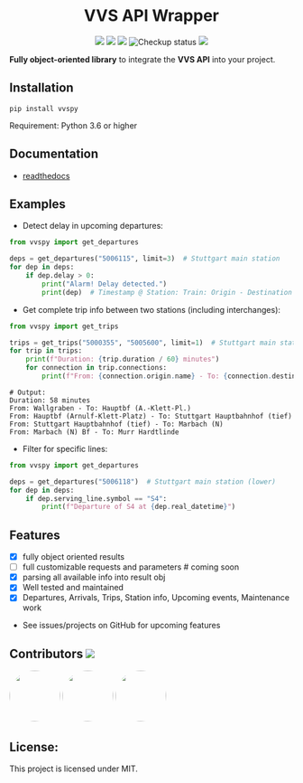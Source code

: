 <h1 align="center">VVS API Wrapper</h1>
<p align="center">
<img src="https://img.shields.io/badge/api-vvs-orange" />
<img src="https://img.shields.io/pypi/pyversions/vvspy" />
<img src="https://img.shields.io/pypi/v/vvspy" />
<img src="https://github.com/FI18-Trainees/vvspy/workflows/BasicCheckup/badge.svg" alt="Checkup status"/>
<a href="https://github.com/zaanposni/vvs/blob/dev/LICENSE"><img src="https://img.shields.io/github/license/zaanposni/vvs.svg"/></a>
</p>

**Fully object-oriented library** to integrate the **VVS API** into your project.


## Installation

```
pip install vvspy
```
Requirement: Python 3.6 or higher

## Documentation
- <a href="https://vvspy.readthedocs.io/en/latest/">readthedocs</a>

## Examples
- Detect delay in upcoming departures:
```python
from vvspy import get_departures

deps = get_departures("5006115", limit=3)  # Stuttgart main station
for dep in deps:
    if dep.delay > 0:
        print("Alarm! Delay detected.")
        print(dep)  # Timestamp @ Station: Train: Origin - Destination
```
- Get complete trip info between two stations (including interchanges):
```python
from vvspy import get_trips

trips = get_trips("5000355", "5005600", limit=1)  # Stuttgart main station
for trip in trips:
    print(f"Duration: {trip.duration / 60} minutes")
    for connection in trip.connections:
        print(f"From: {connection.origin.name} - To: {connection.destination.name}")
```
```text
# Output:
Duration: 58 minutes
From: Wallgraben - To: Hauptbf (A.-Klett-Pl.)
From: Hauptbf (Arnulf-Klett-Platz) - To: Stuttgart Hauptbahnhof (tief)
From: Stuttgart Hauptbahnhof (tief) - To: Marbach (N)
From: Marbach (N) Bf - To: Murr Hardtlinde
```
- Filter for specific lines:
```python
from vvspy import get_departures

deps = get_departures("5006118")  # Stuttgart main station (lower)
for dep in deps:
    if dep.serving_line.symbol == "S4":
        print(f"Departure of S4 at {dep.real_datetime}")
```
## Features

- [x] fully object oriented results
- [ ] full customizable requests and parameters  # coming soon
- [x] parsing all available info into result obj
- [x] Well tested and maintained
- [x] Departures, Arrivals, Trips, Station info, Upcoming events, Maintenance work

- See issues/projects on GitHub for upcoming features

## Contributors <img src="https://img.shields.io/badge/contributions-welcome-brightgreen.svg?style=flat"/>

<a href="https://github.com/zaanposni"><img src="https://avatars3.githubusercontent.com/u/24491035?s=460&v=4"
                                            height=90px, width=90px style="border-radius: 50%" /></a>
<a href="https://github.com/ArPiiX"><img src="https://avatars1.githubusercontent.com/u/48033823?s=460&v=4"
                                         height=90px, width=90px style="border-radius: 50%" /></a>
<a href="https://github.com/Monkmitrad"><img src="https://avatars1.githubusercontent.com/u/33026966?s=460&v=4"
                                             height=90px, width=90px style="border-radius: 50%" /></a>

## License:

This project is licensed under MIT.
